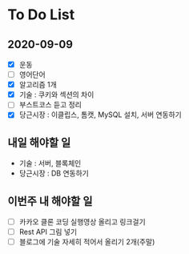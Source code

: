 # To Do List

## 2020-09-09
- [x] 운동
- [ ] 영어단어
- [x] 알고리즘 1개
- [x] 기술 : 쿠키와 섹션의 차이
- [ ] 부스트코스 듣고 정리
- [x] 당근시장 : 이클립스, 톰캣, MySQL 설치, 서버 연동하기

## 내일 해야할 일
- 기술 : 서버, 블록체인
- 당근시장 : DB 연동하기

## 이번주 내 해야할 일

- [ ] 카카오 클론 코딩 실행영상 올리고 링크걸기
- [ ] Rest API 그림 넣기
- [ ] 블로그에 기술 자세히 적어서 올리기 2개(주말)
